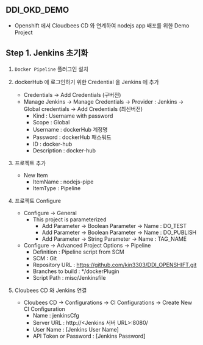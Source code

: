 ## DDI_OKD_DEMO

- Openshift 에서 Cloudbees CD 와 연계하여 nodejs app 배포를 위한 Demo Project


## Step 1. Jenkins 초기화


1. `Docker Pipeline` 플러그인 설치
2. dockerHub 에 로그인하기 위한 Credential 을 Jenkins 에 추가
    - Credentials -> Add Credentials (구버전)
    - Manage Jenkins -> Manage Credentials -> Provider : Jenkins -> Global credentials  -> Add Credentials (최신버전)
        - Kind : Username with password
        - Scope : Global
        - Username : dockerHub 계정명
        - Password : dockerHub 패스워드
        - ID : docker-hub
        - Description : docker-hub
3. 프로젝트 추가
    - New Item
        - ItemName : nodejs-pipe
        - ItemType : Pipeline

4. 프로젝트 Configure
    - Configure -> General
       - This project is parameterized
         - Add Parameter -> Boolean Parameter -> Name : DO_TEST
         - Add Parameter -> Boolean Parameter -> Name : DO_PUBLISH  
         - Add Parameter -> String Parameter -> Name : TAG_NAME  
    - Configure -> Advanced Project Options -> Pipeline
        - Definition : Pipeline script from SCM
        - SCM : Git
        - Repository URL : https://github.com/kin3303/DDI_OPENSHIFT.git
        - Branches to build : */dockerPlugin
        - Script Path : misc/Jenkinsfile
         
2. Cloubees CD 와 Jenkins 연결
    - Cloubees CD -> Configurations -> CI Configurations -> Create New CI Configuration
        - Name : jenkinsCfg
        - Server URL : http://<Jenkins 서버 URL>:8080/
        - User Name : [Jenkins User Name]
        - API Token or Password : [Jenkins Password]
